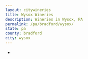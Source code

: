 ```yaml
---
layout: citywineries
title: Wysox Wineries
description: Wineries in Wysox, PA
permalink: /pa/bradford/wysox/
state: pa
county: bradford
city: wysox
---
```

-
